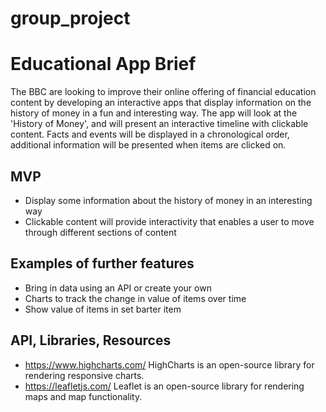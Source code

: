 # group_project

# Educational App Brief

The BBC are looking to improve their online offering of financial education content by developing an interactive apps that display information on the history of money in a fun and interesting way. The app will look at the 'History of Money', and will present an interactive timeline with clickable content. Facts and events will be displayed in a chronological order, additional information will be presented when items are clicked on.


## MVP

- Display some information about the history of money in an interesting way
- Clickable content will provide interactivity that enables a user to move through different sections of content

## Examples of further features

- Bring in data using an API or create your own
- Charts to track the change in value of items over time
- Show value of items in set barter item

## API, Libraries, Resources

- https://www.highcharts.com/ HighCharts is an open-source library for rendering responsive charts.
- https://leafletjs.com/ Leaflet is an open-source library for rendering maps and map functionality.
